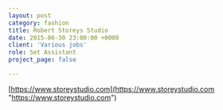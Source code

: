 ```yaml
---
layout: post
category: fashion
title: Robert Storeys Studio
date: 2015-06-30 23:00:00 +0000
client: 'Various jobs'
role: Set Assistant
project_page: false

---
```

[https://www.storeystudio.com](https://www.storeystudio.com "https://www.storeystudio.com")